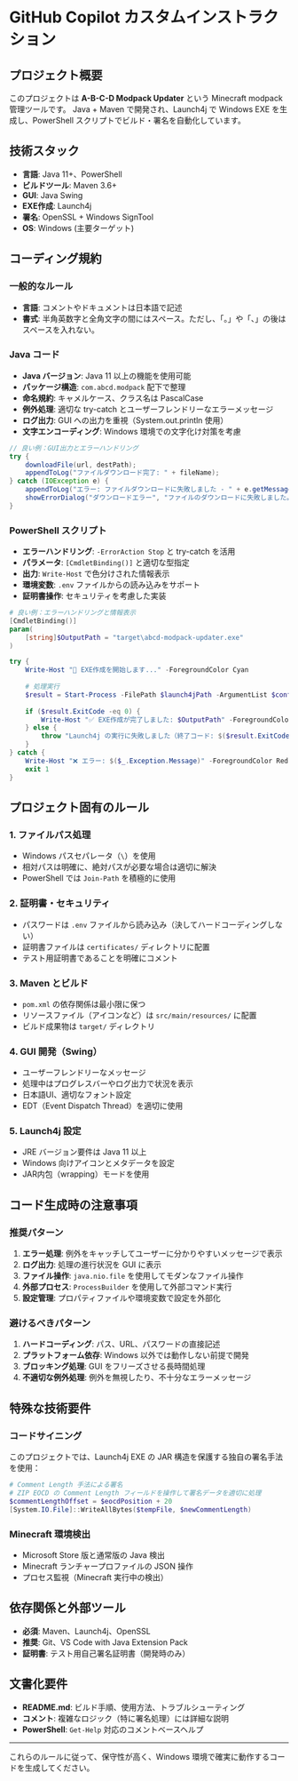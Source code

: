 # GitHub Copilot カスタムインストラクション

## プロジェクト概要

このプロジェクトは **A-B-C-D Modpack Updater** という Minecraft modpack 管理ツールです。
Java + Maven で開発され、Launch4j で Windows EXE を生成し、PowerShell スクリプトでビルド・署名を自動化しています。

## 技術スタック

- **言語**: Java 11+、PowerShell
- **ビルドツール**: Maven 3.6+
- **GUI**: Java Swing
- **EXE作成**: Launch4j
- **署名**: OpenSSL + Windows SignTool
- **OS**: Windows (主要ターゲット)

## コーディング規約

### 一般的なルール

- **言語**: コメントやドキュメントは日本語で記述
- **書式**: 半角英数字と全角文字の間にはスペース。ただし、「。」や「、」の後はスペースを入れない。

### Java コード

- **Java バージョン**: Java 11 以上の機能を使用可能
- **パッケージ構造**: `com.abcd.modpack` 配下で整理
- **命名規約**: キャメルケース、クラス名は PascalCase
- **例外処理**: 適切な try-catch とユーザーフレンドリーなエラーメッセージ
- **ログ出力**: GUI への出力を重視（System.out.println 使用）
- **文字エンコーディング**: Windows 環境での文字化け対策を考慮

```java
// 良い例：GUI出力とエラーハンドリング
try {
    downloadFile(url, destPath);
    appendToLog("ファイルダウンロード完了: " + fileName);
} catch (IOException e) {
    appendToLog("エラー: ファイルダウンロードに失敗しました - " + e.getMessage());
    showErrorDialog("ダウンロードエラー", "ファイルのダウンロードに失敗しました。\n詳細: " + e.getMessage());
}
```

### PowerShell スクリプト

- **エラーハンドリング**: `-ErrorAction Stop` と try-catch を活用
- **パラメータ**: `[CmdletBinding()]` と適切な型指定
- **出力**: `Write-Host` で色分けされた情報表示
- **環境変数**: `.env` ファイルからの読み込みをサポート
- **証明書操作**: セキュリティを考慮した実装

```powershell
# 良い例：エラーハンドリングと情報表示
[CmdletBinding()]
param(
    [string]$OutputPath = "target\abcd-modpack-updater.exe"
)

try {
    Write-Host "🔨 EXE作成を開始します..." -ForegroundColor Cyan
    
    # 処理実行
    $result = Start-Process -FilePath $launch4jPath -ArgumentList $configPath -Wait -PassThru
    
    if ($result.ExitCode -eq 0) {
        Write-Host "✅ EXE作成が完了しました: $OutputPath" -ForegroundColor Green
    } else {
        throw "Launch4j の実行に失敗しました（終了コード: $($result.ExitCode)）"
    }
} catch {
    Write-Host "❌ エラー: $($_.Exception.Message)" -ForegroundColor Red
    exit 1
}
```

## プロジェクト固有のルール

### 1. ファイルパス処理

- Windows パスセパレータ（`\`）を使用
- 相対パスは明確に、絶対パスが必要な場合は適切に解決
- PowerShell では `Join-Path` を積極的に使用

### 2. 証明書・セキュリティ

- パスワードは `.env` ファイルから読み込み（決してハードコーディングしない）
- 証明書ファイルは `certificates/` ディレクトリに配置
- テスト用証明書であることを明確にコメント

### 3. Maven とビルド

- `pom.xml` の依存関係は最小限に保つ
- リソースファイル（アイコンなど）は `src/main/resources/` に配置
- ビルド成果物は `target/` ディレクトリ

### 4. GUI 開発（Swing）

- ユーザーフレンドリーなメッセージ
- 処理中はプログレスバーやログ出力で状況を表示
- 日本語UI、適切なフォント設定
- EDT（Event Dispatch Thread）を適切に使用

### 5. Launch4j 設定

- JRE バージョン要件は Java 11 以上
- Windows 向けアイコンとメタデータを設定
- JAR内包（wrapping）モードを使用

## コード生成時の注意事項

### 推奨パターン

1. **エラー処理**: 例外をキャッチしてユーザーに分かりやすいメッセージで表示
2. **ログ出力**: 処理の進行状況を GUI に表示
3. **ファイル操作**: `java.nio.file` を使用してモダンなファイル操作
4. **外部プロセス**: `ProcessBuilder` を使用して外部コマンド実行
5. **設定管理**: プロパティファイルや環境変数で設定を外部化

### 避けるべきパターン

1. **ハードコーディング**: パス、URL、パスワードの直接記述
2. **プラットフォーム依存**: Windows 以外では動作しない前提で開発
3. **ブロッキング処理**: GUI をフリーズさせる長時間処理
4. **不適切な例外処理**: 例外を無視したり、不十分なエラーメッセージ

## 特殊な技術要件

### コードサイニング

このプロジェクトでは、Launch4j EXE の JAR 構造を保護する独自の署名手法を使用：

```powershell
# Comment Length 手法による署名
# ZIP EOCD の Comment Length フィールドを操作して署名データを適切に処理
$commentLengthOffset = $eocdPosition + 20
[System.IO.File]::WriteAllBytes($tempFile, $newCommentLength)
```

### Minecraft 環境検出

- Microsoft Store 版と通常版の Java 検出
- Minecraft ランチャープロファイルの JSON 操作
- プロセス監視（Minecraft 実行中の検出）

## 依存関係と外部ツール

- **必須**: Maven、Launch4j、OpenSSL
- **推奨**: Git、VS Code with Java Extension Pack
- **証明書**: テスト用自己署名証明書（開発時のみ）

## 文書化要件

- **README.md**: ビルド手順、使用方法、トラブルシューティング
- **コメント**: 複雑なロジック（特に署名処理）には詳細な説明
- **PowerShell**: `Get-Help` 対応のコメントベースヘルプ

---

これらのルールに従って、保守性が高く、Windows 環境で確実に動作するコードを生成してください。
